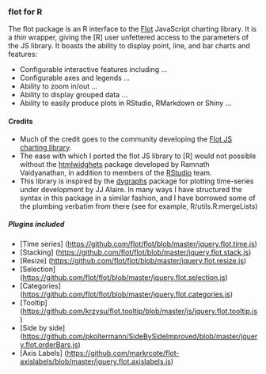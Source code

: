 ### flot for R

The flot package is an R interface to the [Flot](http://www.flotcharts.org/) JavaScript charting library. It is a *thin* wrapper, giving the [R] user unfettered access to the parameters of the JS library.  It boasts the ability to display point, line, and bar charts and features:

- Configurable interactive features including ...
- Configurable axes and legends ...
- Ability to zoom in/out ...
- Ability to display grouped data ...
- Ability to easily produce plots in RStudio, RMarkdown or Shiny ...


#### Credits

- Much of the credit goes to the community developing the [Flot JS charting library](https://github.com/flot/flot).
- The ease with which I ported the flot JS library to [R] would not possible without the [htmlwidghets](https://github.com/ramnathv/htmlwidgets) package developed by Ramnath Vaidyanathan, in addition to members of the [RStudio](http://rstudio.com) team.
- This library is inspired by the [dygraphs](http://github.com/rstudio/dygraphs) package for plotting time-series under development by JJ Alaire.  In many ways I have structured the syntax in this package in a similar fashion, and I have borrowed some of the plumbing verbatim from there (see for example, R/utils.R:mergeLists)

##### Plugins included

- [Time series] (https://github.com/flot/flot/blob/master/jquery.flot.time.js)
- [Stacking] (https://github.com/flot/flot/blob/master/jquery.flot.stack.js)
- [Resize] (https://github.com/flot/flot/blob/master/jquery.flot.resize.js)
- [Selection] (https://github.com/flot/flot/blob/master/jquery.flot.selection.js)
- [Categories] (https://github.com/flot/flot/blob/master/jquery.flot.categories.js)
- [Tooltip] (https://github.com/krzysu/flot.tooltip/blob/master/js/jquery.flot.tooltip.js)
- [Side by side] (https://github.com/pkoltermann/SideBySideImproved/blob/master/jquery.flot.orderBars.js)
- [Axis Labels] (https://github.com/markrcote/flot-axislabels/blob/master/jquery.flot.axislabels.js)
